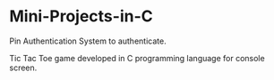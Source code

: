 # Mini-Projects-in-C

Pin Authentication System to authenticate.

Tic Tac Toe game developed in C programming language for console screen.
